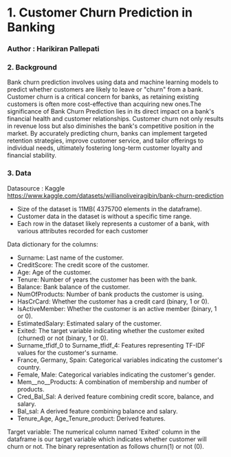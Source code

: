 # 1. Customer Churn Prediction in Banking
### Author : Harikiran Pallepati

### 2. Background
Bank churn prediction involves using data and machine learning models to predict whether customers are likely to leave or "churn" from a bank. Customer churn is a critical concern for banks, as retaining existing customers is often more cost-effective than acquiring new ones.The significance of Bank Churn Prediction lies in its direct impact on a bank's financial health and customer relationships. Customer churn not only results in revenue loss but also diminishes the bank's competitive position in the market. By accurately predicting churn, banks can implement targeted retention strategies, improve customer service, and tailor offerings to individual needs, ultimately fostering long-term customer loyalty and financial stability.

### 3. Data
Datasource : Kaggle
https://www.kaggle.com/datasets/willianoliveiragibin/bank-churn-prediction

* Size of the dataset is 11MB( 4375700 elements in the dataframe).
* Customer data in the dataset is without a specific time range.
* Each row in the dataset likely represents a customer of a bank, with various attributes recorded for each customer

Data dictionary for the columns:
* Surname: Last name of the customer.
* CreditScore: The credit score of the customer.
* Age: Age of the customer.
* Tenure: Number of years the customer has been with the bank.
* Balance: Bank balance of the customer.
* NumOfProducts: Number of bank products the customer is using.
* HasCrCard: Whether the customer has a credit card (binary, 1 or 0).
* IsActiveMember: Whether the customer is an active member (binary, 1 or 0).
* EstimatedSalary: Estimated salary of the customer.
* Exited: The target variable indicating whether the customer exited (churned) or not (binary, 1 or 0).
* Surname_tfidf_0 to Surname_tfidf_4: Features representing TF-IDF values for the customer's surname.
* France, Germany, Spain: Categorical variables indicating the customer's country.
* Female, Male: Categorical variables indicating the customer's gender.
* Mem__no__Products: A combination of membership and number of products.
* Cred_Bal_Sal: A derived feature combining credit score, balance, and salary.
* Bal_sal: A derived feature combining balance and salary.
* Tenure_Age, Age_Tenure_product: Derived features.

Target variable: The numerical column named 'Exited' column in the dataframe is our target variable which indicates whether customer will churn or not. The binary representation as follows churn(1) or not (0).

